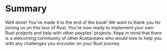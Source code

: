 # Summary

Well done! You've made it to the end of the book! We want to thank you for joining us on this tour of
Rust. You're now ready to implement your own Rust projects and help with other peoples' projects.
Kepp in mind that there is a welcoming community of other Rustaceans who would love to help you
with any challenges you encouter on your Rust journey.
